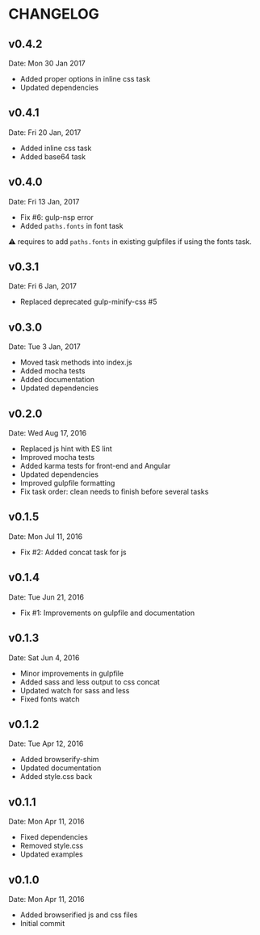 CHANGELOG
=========

v0.4.2
------

Date: Mon 30 Jan 2017

- Added proper options in inline css task
- Updated dependencies

v0.4.1
------

Date: Fri 20 Jan, 2017

- Added inline css task
- Added base64 task

v0.4.0
------

Date: Fri 13 Jan, 2017

- Fix #6: gulp-nsp error
- Added `paths.fonts` in font task

:warning: requires to add `paths.fonts` in existing gulpfiles if using the fonts task.

v0.3.1
------

Date: Fri 6 Jan, 2017

- Replaced deprecated gulp-minify-css #5

v0.3.0
------

Date: Tue 3 Jan, 2017

- Moved task methods into index.js
- Added mocha tests
- Added documentation
- Updated dependencies

v0.2.0
------

Date: Wed Aug 17, 2016

- Replaced js hint with ES lint
- Improved mocha tests
- Added karma tests for front-end and Angular
- Updated dependencies
- Improved gulpfile formatting
- Fix task order: clean needs to finish before several tasks

v0.1.5
------

Date: Mon Jul 11, 2016

- Fix #2: Added concat task for js

v0.1.4
------

Date: Tue Jun 21, 2016

- Fix #1: Improvements on gulpfile and documentation

v0.1.3
------

Date: Sat Jun 4, 2016

- Minor improvements in gulpfile
- Added sass and less output to css concat
- Updated watch for sass and less
- Fixed fonts watch

v0.1.2
------

Date: Tue Apr 12, 2016

- Added browserify-shim
- Updated documentation
- Added style.css back

v0.1.1
------

Date: Mon Apr 11, 2016

- Fixed dependencies
- Removed style.css
- Updated examples

v0.1.0
------

Date: Mon Apr 11, 2016

- Added browserified js and css files
- Initial commit
